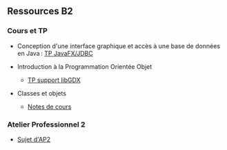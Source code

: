 ## Ressources B2

### Cours et TP

- Conception d'une interface graphique et accès à une base de données en Java : [TP JavaFX/JDBC](tp/tp-javafx-jdbc/README.md)

- Introduction à la Programmation Orientée Objet
  - [TP support libGDX](tp/tp-libgdx/README.adoc)

- Classes et objets
  - [Notes de cours](notes/classes_objets.adoc)

### Atelier Professionnel 2

- [Sujet d'AP2](ap2/README.md)
